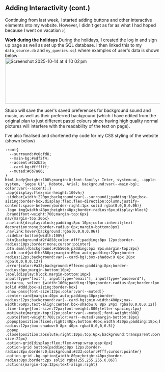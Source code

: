 ## Adding Interactivity (cont.)
Continuing from last week, I started adding buttons and other interactive elements into my website. However, I didn't get as far as what I had hoped because I went on vacation :(

**Work during the holidays**
During the holidays, I created the log in and sign up page as well as set up the SQL database. I then linked this to my `data_source.db` and `my_queries.sql` where examples of user's data is shown below:
<img width="852" height="148" alt="Screenshot 2025-10-14 at 4 10 02 pm" src="https://github.com/user-attachments/assets/5320950a-9429-43a2-a54d-7e194b3a5a9b" />

Studo will save the user's saved preferences for background sound and music, as well as their preferred background (which I have edited from the original plan to just different pastel colours since having high quality normal pictures will interfere with the readability of the text on page).

I've also finalised and shortened my code for my CSS styling of the website (shown below)
````
:root{
  --surround:#c0cfd8;
  --main-bg:#edf2f4;
  --accent:#2b2b2b;
  --card-bg:#ffffff;
  --muted:#6b7a86;
}
html,body{height:100%;margin:0;font-family: Inter, system-ui, -apple-system, 'Segoe UI', Roboto, Arial; background:var(--main-bg); color:var(--accent);}
.app{display:flex;min-height:100vh;}
.sidebar{width:220px;background:var(--surround);padding:18px;box-sizing:border-box;display:flex;flex-direction:column;justify-content:space-between;border-right:1px solid rgba(0,0,0,0.06)}
.logo img{width:48px;height:48px;border-radius:6px;display:block}
.brand{font-weight:700;margin-top:6px}
nav{margin-top:20px}
.navlink{display:block;padding:8px 10px;color:inherit;text-decoration:none;border-radius:6px;margin-bottom:8px}
.navlink:hover{background:rgba(0,0,0,0.06)}
.sidebar-bottom{width:100%}
.btn{background:#2f4858;color:#fff;padding:8px 12px;border-radius:10px;border:none;cursor:pointer}
.btn.small{background:#3b5666;padding:6px 8px;margin-top:8px}
.auth-card{width:380px;margin:60px auto;padding:22px;border-radius:12px;background:var(--card-bg);box-shadow:0 8px 20px rgba(0,0,0,0.12)}
.error{color:#a33;background:#ffecec;padding:8px;border-radius:8px;margin-bottom:10px}
label{display:block;margin-bottom:10px}
input[type="text"], input[type="email"], input[type="password"], textarea, select {width:100%;padding:10px;border-radius:8px;border:1px solid #ddd;box-sizing:border-box}
.show-pass{font-size:13px;color:var(--muted)}
.center-card{margin:40px auto;padding:30px;border-radius:12px;background:var(--card-bg);min-width:400px;max-width:760px;text-align:center;box-shadow:0 8px 24px rgba(0,0,0,0.12)}
.time-large{font-size:72px;font-weight:800;letter-spacing:1px}
.motivate{margin-top:12px;color:var(--muted);font-weight:600}
.quote{font-weight:700;color:var(--muted);margin-bottom:18px}
.popup{position:fixed;right:40px;bottom:40px;width:420px;padding:18px;background:#20232a;color:#fff;border-radius:12px;box-shadow:0 8px 40px rgba(0,0,0,0.5)}
.popup .close{position:absolute;right:10px;top:6px;background:transparent;border:0;color:#fff;font-size:22px}
.option-grid{display:flex;flex-wrap:wrap;gap:8px}
.option-grid button{padding:8px 12px;border-radius:8px;border:0;background:#333;color:#fff;cursor:pointer}
.option-grid .bg-option{width:80px;height:40px;border-radius:8px;border:2px solid rgba(255,255,255,0.06)}
.actions{margin-top:12px;text-align:right}
````
